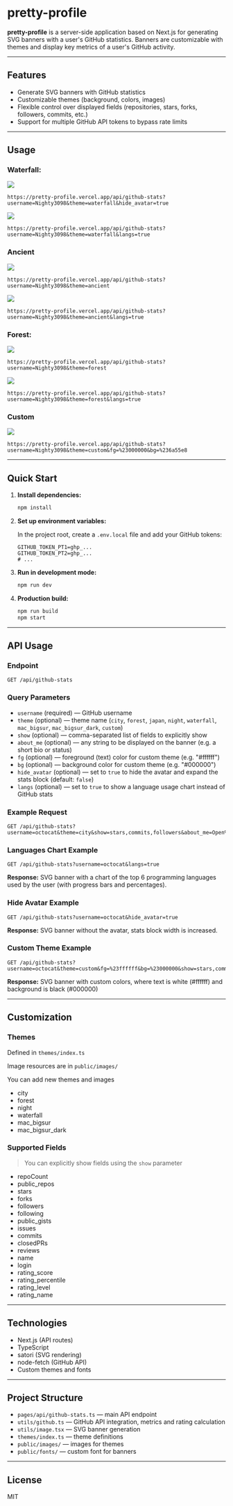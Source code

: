 # pretty-profile

**pretty-profile** is a server-side application based on Next.js for generating SVG banners with a user's GitHub statistics. Banners are customizable with themes and display key metrics of a user's GitHub activity.

---

## Features

- Generate SVG banners with GitHub statistics
- Customizable themes (background, colors, images)
- Flexible control over displayed fields (repositories, stars, forks, followers, commits, etc.)
- Support for multiple GitHub API tokens to bypass rate limits

---

## Usage

### Waterfall:

![](https://pretty-profile.vercel.app/api/github-stats?username=Nighty3098&theme=waterfall)

```
https://pretty-profile.vercel.app/api/github-stats?username=Nighty3098&theme=waterfall&hide_avatar=true
```

![](https://pretty-profile.vercel.app/api/github-stats?username=Nighty3098&theme=waterfall&langs=true)

```
https://pretty-profile.vercel.app/api/github-stats?username=Nighty3098&theme=waterfall&langs=true
```

### Ancient

![](https://pretty-profile.vercel.app/api/github-stats?username=Nighty3098&theme=ancient)

```
https://pretty-profile.vercel.app/api/github-stats?username=Nighty3098&theme=ancient
```

![](https://pretty-profile.vercel.app/api/github-stats?username=Nighty3098&theme=ancient&langs=true)

```
https://pretty-profile.vercel.app/api/github-stats?username=Nighty3098&theme=ancient&langs=true
```

### Forest:

![](https://pretty-profile.vercel.app/api/github-stats?username=Nighty3098&theme=forest)

```
https://pretty-profile.vercel.app/api/github-stats?username=Nighty3098&theme=forest
```


![](https://pretty-profile.vercel.app/api/github-stats?username=Nighty3098&theme=forest&langs=true)

```
https://pretty-profile.vercel.app/api/github-stats?username=Nighty3098&theme=forest&langs=true
```

### Custom

![](https://pretty-profile.vercel.app/api/github-stats?username=Nighty3098&theme=custom&fg=%23000000&bg=%23caa7ca)

```
https://pretty-profile.vercel.app/api/github-stats?username=Nighty3098&theme=custom&fg=%23000000&bg=%236a55e8
```

---

## Quick Start

1. **Install dependencies:**

   ```bash
   npm install
   ```

2. **Set up environment variables:**

   In the project root, create a `.env.local` file and add your GitHub tokens:

   ```env
   GITHUB_TOKEN_PT1=ghp_...
   GITHUB_TOKEN_PT2=ghp_...
   # ...
   ```

3. **Run in development mode:**

   ```bash
   npm run dev
   ```

4. **Production build:**

   ```bash
   npm run build
   npm start
   ```

---

## API Usage

### Endpoint

```
GET /api/github-stats
```

### Query Parameters

- `username` (required) — GitHub username
- `theme` (optional) — theme name (`city`, `forest`, `japan`, `night`, `waterfall`, `mac_bigsur`, `mac_bigsur_dark`, `custom`)
- `show` (optional) — comma-separated list of fields to explicitly show
- `about_me` (optional) — any string to be displayed on the banner (e.g. a short bio or status)
- `fg` (optional) — foreground (text) color for custom theme (e.g. "#ffffff")
- `bg` (optional) — background color for custom theme (e.g. "#000000")
- `hide_avatar` (optional) — set to `true` to hide the avatar and expand the stats block (default: `false`)
- `langs` (optional) — set to `true` to show a language usage chart instead of GitHub stats

### Example Request

```
GET /api/github-stats?username=octocat&theme=city&show=stars,commits,followers&about_me=Open%20Source%20Enthusiast
```

### Languages Chart Example

```
GET /api/github-stats?username=octocat&langs=true
```

**Response:** SVG banner with a chart of the top 6 programming languages used by the user (with progress bars and percentages).

### Hide Avatar Example

```
GET /api/github-stats?username=octocat&hide_avatar=true
```

**Response:** SVG banner without the avatar, stats block width is increased.

### Custom Theme Example

```
GET /api/github-stats?username=octocat&theme=custom&fg=%23ffffff&bg=%23000000&show=stars,commits,followers
```

**Response:** SVG banner with custom colors, where text is white (#ffffff) and background is black (#000000)

---

## Customization

### Themes

Defined in `themes/index.ts`

Image resources are in `public/images/`

You can add new themes and images

- city
- forest
- night
- waterfall
- mac_bigsur
- mac_bigsur_dark

### Supported Fields

> You can explicitly show fields using the `show` parameter

- repoCount
- public_repos
- stars
- forks
- followers
- following
- public_gists
- issues
- commits
- closedPRs
- reviews
- name
- login
- rating_score
- rating_percentile
- rating_level
- rating_name

---

## Technologies

- Next.js (API routes)
- TypeScript
- satori (SVG rendering)
- node-fetch (GitHub API)
- Custom themes and fonts

---

## Project Structure

- `pages/api/github-stats.ts` — main API endpoint
- `utils/github.ts` — GitHub API integration, metrics and rating calculation
- `utils/image.tsx` — SVG banner generation
- `themes/index.ts` — theme definitions
- `public/images/` — images for themes
- `public/fonts/` — custom font for banners

---

## License

MIT
